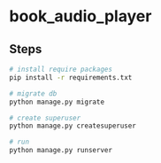 # book_audio_player

## Steps
```bash
# install require packages
pip install -r requirements.txt

# migrate db
python manage.py migrate

# create superuser
python manage.py createsuperuser

# run
python manage.py runserver
```

